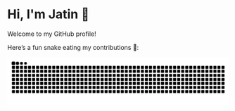 # Hi, I'm Jatin 👋

Welcome to my GitHub profile!

Here’s a fun snake eating my contributions 🐍:


![Snake animation](https://raw.githubusercontent.com/jat1ndh1man/jat1ndh1man/output/github-contribution-grid-snake-dark.svg?palette=github-dark)
